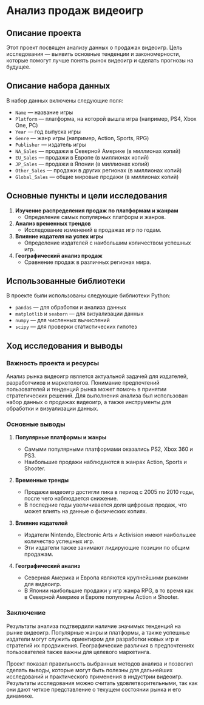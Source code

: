 # Анализ продаж видеоигр

## Описание проекта

Этот проект посвящен анализу данных о продажах видеоигр. Цель исследования — выявить основные тенденции и закономерности, которые помогут лучше понять рынок видеоигр и сделать прогнозы на будущее.

## Описание набора данных

В набор данных включены следующие поля:
- `Name` — название игры
- `Platform` — платформа, на которой вышла игра (например, PS4, Xbox One, PC)
- `Year` — год выпуска игры
- `Genre` — жанр игры (например, Action, Sports, RPG)
- `Publisher` — издатель игры
- `NA_Sales` — продажи в Северной Америке (в миллионах копий)
- `EU_Sales` — продажи в Европе (в миллионах копий)
- `JP_Sales` — продажи в Японии (в миллионах копий)
- `Other_Sales` — продажи в других регионах (в миллионах копий)
- `Global_Sales` — общие мировые продажи (в миллионах копий)

## Основные пункты и цели исследования

1. **Изучение распределения продаж по платформам и жанрам**
    - Определение самых популярных платформ и жанров.
2. **Анализ временных трендов**
    - Исследование изменений в продажах игр по годам.
3. **Влияние издателя на успех игры**
    - Определение издателей с наибольшим количеством успешных игр.
4. **Географический анализ продаж**
    - Сравнение продаж в различных регионах мира.

## Использованные библиотеки

В проекте были использованы следующие библиотеки Python:
- `pandas` — для обработки и анализа данных
- `matplotlib` и `seaborn` — для визуализации данных
- `numpy` — для численных вычислений
- `scipy` — для проверки статистических гипотез

## Ход исследования и выводы

### Важность проекта и ресурсы

Анализ рынка видеоигр является актуальной задачей для издателей, разработчиков и маркетологов. Понимание предпочтений пользователей и тенденций рынка может помочь в принятии стратегических решений. Для выполнения анализа был использован набор данных о продажах видеоигр, а также инструменты для обработки и визуализации данных.

### Основные выводы

1. **Популярные платформы и жанры**
    - Самыми популярными платформами оказались PS2, Xbox 360 и PS3.
    - Наибольшие продажи наблюдаются в жанрах Action, Sports и Shooter.

2. **Временные тренды**
    - Продажи видеоигр достигли пика в период с 2005 по 2010 годы, после чего наблюдается снижение.
    - В последние годы увеличивается доля цифровых продаж, что может влиять на данные о физических копиях.

3. **Влияние издателей**
    - Издатели Nintendo, Electronic Arts и Activision имеют наибольшее количество успешных игр.
    - Эти издатели также занимают лидирующие позиции по общим продажам.

4. **Географический анализ**
    - Северная Америка и Европа являются крупнейшими рынками для видеоигр.
    - В Японии наибольшие продажи у игр жанра RPG, в то время как в Северной Америке и Европе популярны Action и Shooter.

### Заключение

Результаты анализа подтвердили наличие значимых тенденций на рынке видеоигр. Популярные жанры и платформы, а также успешные издатели могут служить ориентиром для разработки новых игр и стратегий их продвижения. Географические различия в предпочтениях пользователей также важны для целевого маркетинга.

Проект показал правильность выбранных методов анализа и позволил сделать выводы, которые могут быть полезны для дальнейших исследований и практического применения в индустрии видеоигр. Результаты исследования можно считать удовлетворительными, так как они дают четкое представление о текущем состоянии рынка и его динамике.